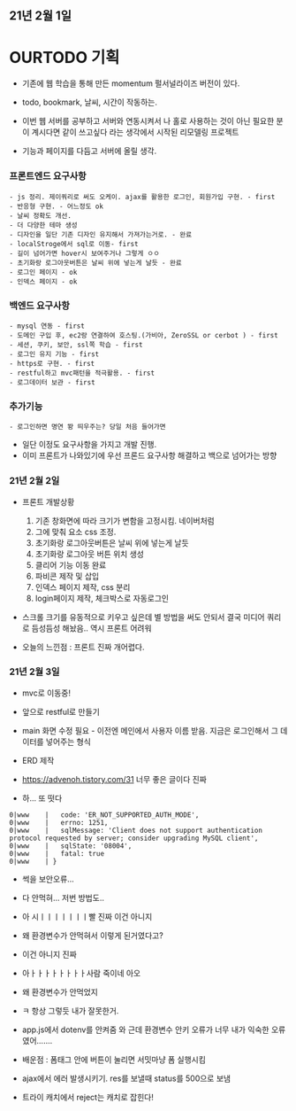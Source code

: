 ## 21년 2월 1일

# OURTODO 기획

- 기존에 웹 학습을 통해 만든 momentum 펄서널라이즈 버전이 있다.
- todo, bookmark, 날씨, 시간이 작동하는.
- 이번 웹 서버를 공부하고 서버와 연동시켜서 나 홀로 사용하는 것이 아닌 필요한 분이 계시다면 같이 쓰고싶다 라는 생각에서 시작된 리모델링 프로젝트

- 기능과 페이지를 다듬고 서버에 올릴 생각.

### 프론트엔드 요구사항

    - js 정리. 제이쿼리로 써도 오케이. ajax를 활용한 로그인, 회원가입 구현. - first
    - 반응형 구현. - 어느정도 ok
    - 날씨 정확도 개선.
    - 더 다양한 테마 생성
    - 디자인을 일단 기존 디자인 유지해서 가져가는거로. - 완료
    - localStroge에서 sql로 이동- first
    - 길이 넘어가면 hover시 보여주거나 그렇게 ㅇㅇ
    - 초기화랑 로그아웃버튼은 날씨 위에 넣는게 날듯 - 완료
    - 로그인 페이지 - ok
    - 인덱스 페이지 - ok

### 백엔드 요구사항

    - mysql 연동 - first
    - 도메인 구입 후, ec2랑 연결하여 호스팅.(가비아, ZeroSSL or cerbot ) - first
    - 세션, 쿠키, 보안, ssl쪽 학습 - first
    - 로그인 유지 기능 - first
    - https로 구현. - first
    - restful하고 mvc패턴을 적극활용. - first
    - 로그데이터 보관 - first

### 추가기능

    - 로그인하면 명연 뙁 띄우주는? 당일 처음 들어가면

- 일단 이정도 요구사항을 가지고 개발 진행.
- 이미 프론트가 나와있기에 우선 프론드 요구사항 해결하고 백으로 넘어가는 방향

### 21년 2월 2일

- 프론트 개발상황

  1. 기존 창화면에 따라 크기가 변함을 고정시킴. 네이버처럼
  2. 그에 맞춰 요소 css 조정.
  3. 초기화랑 로그아웃버튼은 날씨 위에 넣는게 날듯
  4. 초기화랑 로그아웃 버튼 위치 생성
  5. 클리어 기능 이동 완료
  6. 파비콘 제작 및 삽입
  7. 인덱스 페이지 제작, css 분리
  8. login페이지 제작, 체크박스로 자동로그인

- 스크롤 크기를 유동적으로 키우고 싶은데 별 방법을 써도 안되서 결국 미디어 쿼리로 듬성듬성 해놨음.. 역시 프론트 어려워

- 오늘의 느낀점 : 프론트 진짜 개어렵다.

### 21년 2월 3일

- mvc로 이동중!
- 앞으로 restful로 만들기
- main 화면 수정 필요 - 이전엔 메인에서 사용자 이름 받음. 지금은 로그인해서 그 데이터를 넣어주는 형식
- ERD 제작
- https://advenoh.tistory.com/31 너무 좋은 글이다 진짜

- 하... 또 떳다

```
0|www    |   code: 'ER_NOT_SUPPORTED_AUTH_MODE',
0|www    |   errno: 1251,
0|www    |   sqlMessage: 'Client does not support authentication protocol requested by server; consider upgrading MySQL client',
0|www    |   sqlState: '08004',
0|www    |   fatal: true
0|www    | }
```

- 썩을 보안오류...
- 다 안먹혀... 저번 방법도..
- 아 시ㅣㅣㅣㅣㅣㅣㅣ빨 진짜 이건 아니지
- 왜 환경변수가 안먹혀서 이렇게 된거였다고?
- 이건 아니지 진짜
- 아ㅏㅏㅏㅏㅏㅏㅏㅏ사람 죽이네 아오
- 왜 환경변수가 안먹었지
- ㅋ 항상 그렇듯 내가 잘못한거.
- app.js에서 dotenv를 안켜줌 와 근데 환경변수 안키 오류가 너무 내가 익숙한 오류였어.......

- 배운점 : 폼태그 안에 버튼이 눌리면 서밋마냥 폼 실행시킴
- ajax에서 에러 발생시키기. res를 보낼때 status를 500으로 보냄
- 트라이 캐치에서 reject는 캐치로 잡힌다!
